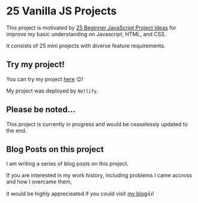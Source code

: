 # 25 Vanilla JS Projects

This project is motivated by [25 Beginner JavaScript Project Ideas](https://medium.com/@miguelznunez/25-beginner-javascript-project-ideas-993d58edfe04) for improve my basic understanding on Javascript, HTML, and CSS.

It consists of 25 mini projects with diverse feature requirements.

## Try my project!
You can try my project [here](https://animated-pony-97da24.netlify.app) 😉!

My project was deployed by `Netlify`.

## Please be noted...
This project is currently in progress and would be ceaselessly updated to the end.

## Blog Posts on this project
I am writing a series of blog posts on this project.

If you are interested in my work history, including problems I came accross and how I overcame them, 

it would be highly apprecieated if you could visit [my blog](https://velog.io/@seungrok-yoon/Blog-25JS-Ideas-1-of-27)👍!
